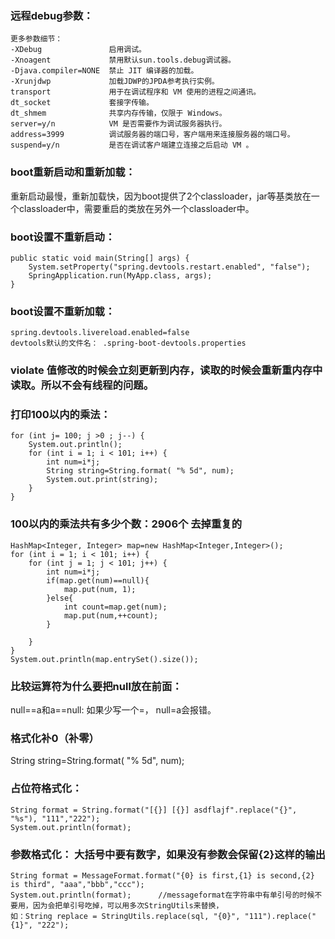 ### 远程debug参数：

    更多参数细节：
    -XDebug               启用调试。
    -Xnoagent             禁用默认sun.tools.debug调试器。
    -Djava.compiler=NONE  禁止 JIT 编译器的加载。
    -Xrunjdwp             加载JDWP的JPDA参考执行实例。
    transport             用于在调试程序和 VM 使用的进程之间通讯。
    dt_socket             套接字传输。
    dt_shmem              共享内存传输，仅限于 Windows。
    server=y/n            VM 是否需要作为调试服务器执行。
    address=3999          调试服务器的端口号，客户端用来连接服务器的端口号。
    suspend=y/n           是否在调试客户端建立连接之后启动 VM 。


### boot重新启动和重新加载：  
重新启动最慢，重新加载快，因为boot提供了2个classloader，jar等基类放在一个classloader中，需要重启的类放在另外一个classloader中。

### boot设置不重新启动：  

    public static void main(String[] args) {
        System.setProperty("spring.devtools.restart.enabled", "false");
        SpringApplication.run(MyApp.class, args);
    }

### boot设置不重新加载：

    spring.devtools.livereload.enabled=false
    devtools默认的文件名： .spring-boot-devtools.properties

### violate  值修改的时候会立刻更新到内存，读取的时候会重新重内存中读取。所以不会有线程的问题。

### 打印100以内的乘法：

    for (int j= 100; j >0 ; j--) {
    	System.out.println();
    	for (int i = 1; i < 101; i++) {
    		int num=i*j;
    		String string=String.format( "% 5d", num);
    		System.out.print(string);
    	}
    }

### 100以内的乘法共有多少个数：2906个      去掉重复的   

    HashMap<Integer, Integer> map=new HashMap<Integer,Integer>();
    for (int i = 1; i < 101; i++) {
    	for (int j = 1; j < 101; j++) {
    		int num=i*j;
    		if(map.get(num)==null){
    			map.put(num, 1);
    		}else{
    			int count=map.get(num);
    			map.put(num,++count);
    		}

    	}
    }
    System.out.println(map.entrySet().size());

### 比较运算符为什么要把null放在前面：  
null==a和a==null:     如果少写一个=， null=a会报错。


### 格式化补0（补零）   
String string=String.format( "% 5d", num);

### 占位符格式化：  

    String format = String.format("[{}] [{}] asdflajf".replace("{}", "%s"), "111","222");
    System.out.println(format);

### 参数格式化： 大括号中要有数字，如果没有参数会保留{2}这样的输出  

    String format = MessageFormat.format("{0} is first,{1} is second,{2} is third", "aaa","bbb","ccc");
    System.out.println(format);      //messageformat在字符串中有单引号的时候不要用，因为会把单引号吃掉，可以用多次StringUtils来替换，
    如：String replace = StringUtils.replace(sql, "{0}", "111").replace("{1}", "222");
